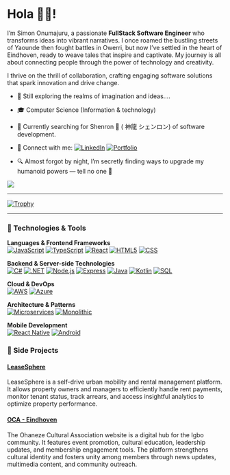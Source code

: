 # Hola 👋🏾!

I’m Simon Onumajuru, a passionate **FullStack Software Engineer** who transforms ideas into vibrant narratives. I once roamed the bustling streets of Yaounde then fought battles in Owerri, but now I’ve settled in the heart of Eindhoven, ready to weave tales that inspire and captivate. My journey is all about connecting people through the power of technology and creativity.

I thrive on the thrill of collaboration, crafting engaging software solutions that spark innovation and drive change.

- 🌟 Still exploring the realms of imagination and ideas....
- 🎓 Computer Science (Information & technology)
- 🌱 Currently searching for Shenron 🐉 ( 神龍 シェンロン) of software development.
- 🔗 Connect with me:
  [![LinkedIn](https://img.shields.io/badge/-LinkedIn-0A66C2?style=flat&logo=linkedin&logoColor=white)](https://www.linkedin.com/in/Sonumajuru)
  [![Portfolio](https://img.shields.io/badge/-Portfolio-FF6F61?style=flat&logo=firefox&logoColor=white)](https://genesistech.nl/portfolio)

- 🔍 Almost forgot by night, I’m secretly finding ways to upgrade my humanoid powers — tell no one 🙊

![](https://komarev.com/ghpvc/?username=Sonumajuru&abbreviated=true)

---

[![Trophy](https://github-profile-trophy.vercel.app/?username=ryo-ma&theme=juicyfresh)](https://github.com/ryo-ma/github-profile-trophy)

---

### 🧠 Technologies & Tools

**Languages & Frontend Frameworks**  
[![JavaScript](https://img.shields.io/badge/-JavaScript-F7DF1E?style=flat&logo=javascript&logoColor=black)](https://developer.mozilla.org/en-US/docs/Web/JavaScript)
[![TypeScript](https://img.shields.io/badge/-TypeScript-3178C6?style=flat&logo=typescript&logoColor=white)](https://www.typescriptlang.org/)
[![React](https://img.shields.io/badge/-React-61DAFB?style=flat&logo=react&logoColor=black)](https://reactjs.org/)
[![HTML5](https://img.shields.io/badge/-HTML5-E34F26?style=flat&logo=html5&logoColor=white)](https://developer.mozilla.org/en-US/docs/Web/HTML)
[![CSS](https://img.shields.io/badge/-CSS-1572B6?style=flat&logo=css3&logoColor=white)](https://developer.mozilla.org/en-US/docs/Web/CSS)

**Backend & Server-side Technologies**  
[![C#](https://img.shields.io/badge/-C%23-239120?style=flat&logo=c-sharp&logoColor=white)](https://learn.microsoft.com/en-us/dotnet/csharp/)
[![.NET](https://img.shields.io/badge/-.NET-512BD4?style=flat&logo=dotnet&logoColor=white)](https://dotnet.microsoft.com/)
[![Node.js](https://img.shields.io/badge/-Node.js-339933?style=flat&logo=node.js&logoColor=white)](https://nodejs.org/)
[![Express](https://img.shields.io/badge/-Express-000000?style=flat&logo=express&logoColor=white)](https://expressjs.com/)
[![Java](https://img.shields.io/badge/-Java-007396?style=flat&logo=java&logoColor=white)](https://www.oracle.com/java/)
[![Kotlin](https://img.shields.io/badge/-Kotlin-0095D5?style=flat&logo=kotlin&logoColor=white)](https://kotlinlang.org/)
[![SQL](https://img.shields.io/badge/-SQL-4479A1?style=flat&logo=postgresql&logoColor=white)](https://www.postgresql.org/)

**Cloud & DevOps**  
[![AWS](https://img.shields.io/badge/-AWS-232F3E?style=flat&logo=amazon-aws&logoColor=white)](https://aws.amazon.com/)
[![Azure](https://img.shields.io/badge/-Azure-0078D4?style=flat&logo=microsoft-azure&logoColor=white)](https://azure.microsoft.com/)

**Architecture & Patterns**  
[![Microservices](https://img.shields.io/badge/-Microservices-FF6F00?style=flat&logo=architect&logoColor=white)](https://microservices.io/)
[![Monolithic](https://img.shields.io/badge/-Monolithic-6A1B9A?style=flat&logo=server&logoColor=white)](https://en.wikipedia.org/wiki/Monolithic_application)

**Mobile Development**  
[![React Native](https://img.shields.io/badge/-React%20Native-61DAFB?style=flat&logo=react&logoColor=black)](https://reactnative.dev/) 
[![Android](https://img.shields.io/badge/-Java%20Android-3DDC84?style=flat&logo=android&logoColor=white)](https://developer.android.com/)

### 🔧 Side Projects

#### [LeaseSphere](https://www.leasesphere.com)
LeaseSphere is a self-drive urban mobility and rental management platform. It allows property owners and managers to efficiently handle rent payments, monitor tenant status, track arrears, and access insightful analytics to optimize property performance.

#### [OCA - Eindhoven](https://ohanezeculturalassociation.com)
The Ohaneze Cultural Association website is a digital hub for the Igbo community. It features event promotion, cultural education, leadership updates, and membership engagement tools. The platform strengthens cultural identity and fosters unity among members through news updates, multimedia content, and community outreach.



